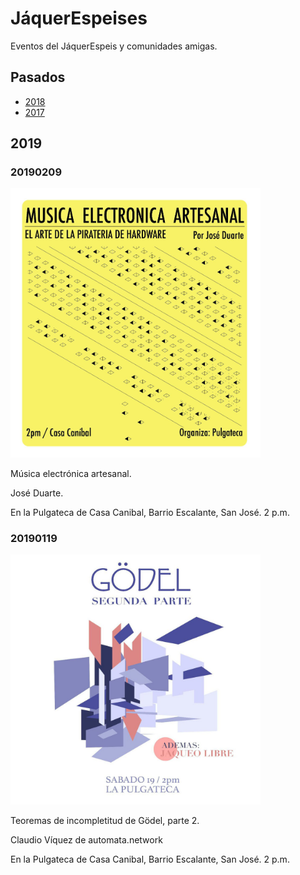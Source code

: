 # JáquerEspeises

Eventos del JáquerEspeis y comunidades amigas.

## Pasados

* [2018](2018.md)
* [2017](2017.md)

## 2019

### 20190209

<img src="afiches/20190209.jpeg" alt="Música electrónica artesanal" width="400"/>

Música electrónica artesanal.

José Duarte.

En la Pulgateca de Casa Canibal, Barrio Escalante, San José.
2 p.m.

### 20190119

<img src="afiches/20190119.jpeg" alt="Gödel 2" width="400"/>

Teoremas de incompletitud de Gödel, parte 2.

Claudio Víquez de automata.network

En la Pulgateca de Casa Canibal, Barrio Escalante, San José.
2 p.m.
